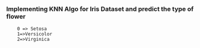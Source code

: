 ### Implementing KNN Algo for Iris Dataset and predict the type of flower 

``` 
    0 => Setosa
    1=>Versicolor
    2=>Virginica 
```
 
